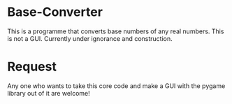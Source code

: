 # Base-Converter
This is a programme that converts base numbers of any real numbers. This is not a GUI. Currently under ignorance and construction.

# Request
Any one who wants to take this core code and make a GUI with the pygame library out of it are welcome!

